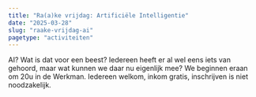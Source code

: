 ```yaml
---
title: "Ra(a)ke vrijdag: Artificiële Intelligentie"
date: "2025-03-28"
slug: "raake-vrijdag-ai"
pagetype: "activiteiten"
---
```


AI? Wat is dat voor een beest? Iedereen heeft er al wel eens iets van gehoord, maar wat kunnen we daar nu eigenlijk mee?
We beginnen eraan om 20u in de Werkman. Iedereen welkom, inkom gratis, inschrijven is niet noodzakelijk.
